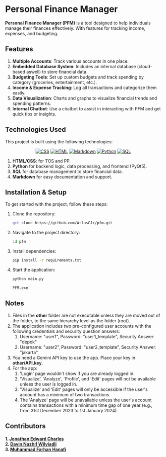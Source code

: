 # Personal Finance Manager

**Personal Finance Manager (PFM)** is a tool designed to help individuals manage their finances effectively. With features for tracking income, expenses, and budgeting. 

## Features

1. **Multiple Accounts**: Track various accounts in one place.
2. **Embedded Database System**: Includes an internal database (cloud-based aswell) to store financial data.
3. **Budgeting Tools**: Set up custom budgets and track spending by category (groceries, entertainment, etc.).
4. **Income & Expense Tracking**: Log all transactions and categorize them easily.
5. **Data Visualization**: Charts and graphs to visualize financial trends and spending patterns.
6. **Internal Chatbot**: Use a chatbot to assist in interacting with PFM and get quick tips or insights.

## Technologies Used

This project is built using the following technologies:

<p align="center">
    <a href="https://github.com/search?q=user%3ADenverCoder1+language%3Acss">
        <img alt="CSS" src="https://img.shields.io/badge/CSS-1572B6.svg?logo=css3&logoColor=white"></a>
    <a href="https://github.com/search?q=user%3ADenverCoder1+language%3Ahtml">
        <img alt="HTML" src="https://img.shields.io/badge/HTML-E34F26.svg?logo=html5&logoColor=white"></a>
    <a href="https://github.com/search?q=user%3ADenverCoder1+language%3Amarkdown">
        <img alt="Markdown" src="https://img.shields.io/badge/Markdown-000000.svg?logo=markdown&logoColor=white"></a>
    <a href="https://github.com/search?q=user%3ADenverCoder1+language%3Apython">
        <img alt="Python" src="https://img.shields.io/badge/Python-14354C.svg?logo=python&logoColor=white"></a>
    <a href="https://github.com/search?q=user%3ADenverCoder1+language%3Asql">
        <img alt="SQL" src="https://custom-icon-badges.demolab.com/badge/SQL-025E8C.svg?logo=database&logoColor=white"></a>
</p>

1. **HTML/CSS**: for TOS and PP.
2. **Python** for backend logic, data processing, and frontend (PyQt5).
3. **SQL** for database management to store financial data.
4. **Markdown** for easy documentation and support.

## Installation & Setup

To get started with the project, follow these steps:

1. Clone the repository:
    ```bash
    git clone https://github.com/AtlasCJr/pfm.git
    ```
2. Navigate to the project directory:
    ```bash
    cd pfm
    ```
3. Install dependencies:
    ```bash
    pip install -r requirements.txt
    ```
4. Start the application:
    ```bash
    python main.py
    ```
    ```bash
    PFM.exe
    ```

## Notes

1. Files in the **other** folder are not executable unless they are moved out of the folder, to the same hierarchy level as the folder (root).
2. The application includes two pre-configured user accounts with the following credentials and security question answers:
    1. Username: "user1", Password: "user1_template", Security Answer: "depok"
    2. Username: "user2", Password: "user2_template", Security Answer: "jakarta"
3. You need a Gemini API key to use the app. Place your key in **other/API.key**.
4. For the app:
    1. 'Login' page wouldn't show if you are already logged in.
    2. 'Visualize', 'Analyze', 'Profile', and 'Edit' pages will not be available unless the user is logged in.
    3. 'Visualize' and 'Edit' pages will only be accessible if the user's account has a minimum of two transactions.
    4. The 'Analyze' page will be unavailable unless the user's account contains transactions with a minimum time gap of one year (e.g., from 31st December 2023 to 1st January 2024).
    
## Contributors

<h4>
1. <a href="https://github.com/AtlasCJr">Jonathan Edward Charles</a><br/>
2. <a href="https://github.com/PinZapPin">Davin Nazhif Wilviadli</a><br/>
3. <a href="https://github.com/farhanhanafi">Muhammad Farhan Hanafi</a><br/>
</h4>